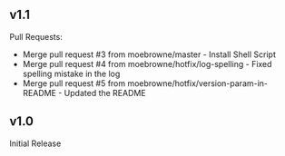 ## v1.1
Pull Requests:
* Merge pull request #3 from moebrowne/master - Install Shell Script
* Merge pull request #4 from moebrowne/hotfix/log-spelling - Fixed spelling mistake in the log
* Merge pull request #5 from moebrowne/hotfix/version-param-in-README - Updated the README

## v1.0
Initial Release
